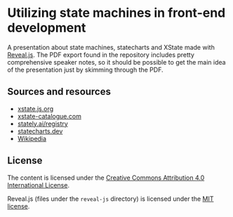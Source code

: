# Utilizing state machines in front-end development

A presentation about state machines, statecharts and XState made with [Reveal.js](https://revealjs.com). The PDF export found in the repository includes pretty comprehensive speaker notes, so it should be possible to get the main idea of the presentation just by skimming through the PDF.

## Sources and resources

- [xstate.js.org](https://xstate.js.org)
- [xstate-catalogue.com](https://xstate-catalogue.com")
- [stately.ai/registry](https://stately.ai/registry)
- [statecharts.dev](https://statecharts.dev/)
- [Wikipedia](https://en.wikipedia.org/wiki/Finite-state_machine)

## License

The content is licensed under the [Creative Commons Attribution 4.0 International License](LICENSE).

Reveal.js (files under the `reveal-js` directory) is licensed under the [MIT license](reveal-js/LICENSE).
